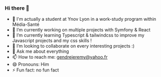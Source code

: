 ### Hi there 👋

- 👯 I'm actually a student at Ynov Lyon in a work-study program within Média-Santé
- 🔭 I’m currently working on multiple projects with Symfony & React
- 🌱 I’m currently learning Typescript & tailwindcss to improve my Javascript projects and my css skills !
- 👯 I’m looking to collaborate on every interesting projects :)
- 💬 Ask me about everything
- 📫 How to reach me: gendrejeremy@yahoo.fr
- 😄 Pronouns: Him
- ⚡ Fun fact: no fun fact

